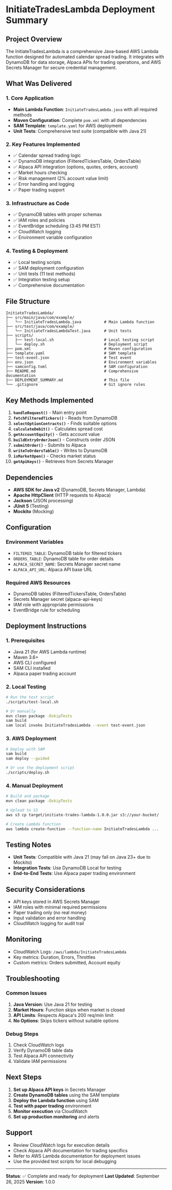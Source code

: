 # InitiateTradesLambda Deployment Summary

## Project Overview

The InitiateTradesLambda is a comprehensive Java-based AWS Lambda function designed for automated calendar spread trading. It integrates with DynamoDB for data storage, Alpaca APIs for trading operations, and AWS Secrets Manager for secure credential management.

## What Was Delivered

### 1. Core Application
- **Main Lambda Function**: `InitiateTradesLambda.java` with all required methods
- **Maven Configuration**: Complete `pom.xml` with all dependencies
- **SAM Template**: `template.yaml` for AWS deployment
- **Unit Tests**: Comprehensive test suite (compatible with Java 21)

### 2. Key Features Implemented
- ✅ Calendar spread trading logic
- ✅ DynamoDB integration (FilteredTickersTable, OrdersTable)
- ✅ Alpaca API integration (options, quotes, orders, account)
- ✅ Market hours checking
- ✅ Risk management (2% account value limit)
- ✅ Error handling and logging
- ✅ Paper trading support

### 3. Infrastructure as Code
- ✅ DynamoDB tables with proper schemas
- ✅ IAM roles and policies
- ✅ EventBridge scheduling (3:45 PM EST)
- ✅ CloudWatch logging
- ✅ Environment variable configuration

### 4. Testing & Deployment
- ✅ Local testing scripts
- ✅ SAM deployment configuration
- ✅ Unit tests (11 test methods)
- ✅ Integration testing setup
- ✅ Comprehensive documentation

## File Structure

```
InitiateTradesLambda/
├── src/main/java/com/example/
│   └── InitiateTradesLambda.java          # Main Lambda function
├── src/test/java/com/example/
│   └── InitiateTradesLambdaTest.java      # Unit tests
├── scripts/
│   ├── test-local.sh                      # Local testing script
│   └── deploy.sh                          # Deployment script
├── pom.xml                                # Maven configuration
├── template.yaml                          # SAM template
├── test-event.json                        # Test event
├── env.json                               # Environment variables
├── samconfig.toml                         # SAM configuration
├── README.md                              # Comprehensive documentation
├── DEPLOYMENT_SUMMARY.md                  # This file
└── .gitignore                             # Git ignore rules
```

## Key Methods Implemented

1. **`handleRequest()`** - Main entry point
2. **`fetchFilteredTickers()`** - Reads from DynamoDB
3. **`selectOptionContracts()`** - Finds suitable options
4. **`calculateDebit()`** - Calculates spread cost
5. **`getAccountEquity()`** - Gets account value
6. **`buildEntryOrderJson()`** - Constructs order JSON
7. **`submitOrder()`** - Submits to Alpaca
8. **`writeToOrdersTable()`** - Writes to DynamoDB
9. **`isMarketOpen()`** - Checks market status
10. **`getApiKeys()`** - Retrieves from Secrets Manager

## Dependencies

- **AWS SDK for Java v2** (DynamoDB, Secrets Manager, Lambda)
- **Apache HttpClient** (HTTP requests to Alpaca)
- **Jackson** (JSON processing)
- **JUnit 5** (Testing)
- **Mockito** (Mocking)

## Configuration

### Environment Variables
- `FILTERED_TABLE`: DynamoDB table for filtered tickers
- `ORDERS_TABLE`: DynamoDB table for order details
- `ALPACA_SECRET_NAME`: Secrets Manager secret name
- `ALPACA_API_URL`: Alpaca API base URL

### Required AWS Resources
- DynamoDB tables (FilteredTickersTable, OrdersTable)
- Secrets Manager secret (alpaca-api-keys)
- IAM role with appropriate permissions
- EventBridge rule for scheduling

## Deployment Instructions

### 1. Prerequisites
- Java 21 (for AWS Lambda runtime)
- Maven 3.6+
- AWS CLI configured
- SAM CLI installed
- Alpaca paper trading account

### 2. Local Testing
```bash
# Run the test script
./scripts/test-local.sh

# Or manually
mvn clean package -DskipTests
sam build
sam local invoke InitiateTradesLambda --event test-event.json
```

### 3. AWS Deployment
```bash
# Deploy with SAM
sam build
sam deploy --guided

# Or use the deployment script
./scripts/deploy.sh
```

### 4. Manual Deployment
```bash
# Build and package
mvn clean package -DskipTests

# Upload to S3
aws s3 cp target/initiate-trades-lambda-1.0.0.jar s3://your-bucket/

# Create Lambda function
aws lambda create-function --function-name InitiateTradesLambda ...
```

## Testing Notes

- **Unit Tests**: Compatible with Java 21 (may fail on Java 23+ due to Mockito)
- **Integration Tests**: Use DynamoDB Local for testing
- **End-to-End Tests**: Use Alpaca paper trading environment

## Security Considerations

- API keys stored in AWS Secrets Manager
- IAM roles with minimal required permissions
- Paper trading only (no real money)
- Input validation and error handling
- CloudWatch logging for audit trail

## Monitoring

- CloudWatch Logs: `/aws/lambda/InitiateTradesLambda`
- Key metrics: Duration, Errors, Throttles
- Custom metrics: Orders submitted, Account equity

## Troubleshooting

### Common Issues
1. **Java Version**: Use Java 21 for testing
2. **Market Hours**: Function skips when market is closed
3. **API Limits**: Respects Alpaca's 200 req/min limit
4. **No Options**: Skips tickers without suitable options

### Debug Steps
1. Check CloudWatch logs
2. Verify DynamoDB table data
3. Test Alpaca API connectivity
4. Validate IAM permissions

## Next Steps

1. **Set up Alpaca API keys** in Secrets Manager
2. **Create DynamoDB tables** using the SAM template
3. **Deploy the Lambda function** using SAM
4. **Test with paper trading** environment
5. **Monitor execution** via CloudWatch
6. **Set up production monitoring** and alerts

## Support

- Review CloudWatch logs for execution details
- Check Alpaca API documentation for trading specifics
- Refer to AWS Lambda documentation for deployment issues
- Use the provided test scripts for local debugging

---

**Status**: ✅ Complete and ready for deployment
**Last Updated**: September 26, 2025
**Version**: 1.0.0




